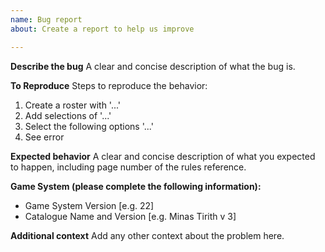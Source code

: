 ```yaml
---
name: Bug report
about: Create a report to help us improve

---
```


**Describe the bug**
A clear and concise description of what the bug is.

**To Reproduce**
Steps to reproduce the behavior:
1. Create a roster with '...'
2. Add selections of '...'
3. Select the following options '...'
4. See error

**Expected behavior**
A clear and concise description of what you expected to happen, including page number of the rules reference.

**Game System (please complete the following information):**
 - Game System Version [e.g. 22]
 - Catalogue Name and Version [e.g. Minas Tirith v 3]

**Additional context**
Add any other context about the problem here.
